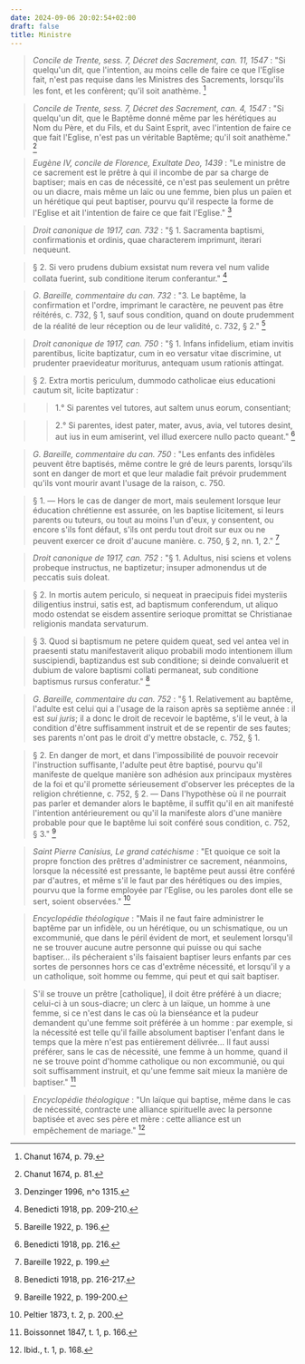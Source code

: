 ```yaml
---
date: 2024-09-06 20:02:54+02:00
draft: false
title: Ministre
---
```





> *Concile de Trente, sess. 7, Décret des Sacrement, can. 11, 1547* : "Si quelqu'un dit, que l'intention, au moins celle de faire ce que l'Eglise fait, n'est pas requise dans les Ministres des Sacrements, lorsqu'ils les font, et les confèrent; qu'il soit anathème. [^1]

[^1]: Chanut 1674, p. 79.

> *Concile de Trente, sess. 7, Décret des Sacrement, can. 4, 1547* : "Si quelqu'un dit, que le Baptême donné même par les hérétiques au Nom du Père, et du Fils, et du Saint Esprit, avec l'intention de faire ce que fait l'Eglise, n'est pas un véritable Baptême; qu'il soit anathème." [^2]

[^2]: Chanut 1674, p. 81.

> *Eugène IV, concile de Florence, Exultate Deo, 1439* : "Le ministre de ce sacrement est le prêtre à qui il incombe de par sa charge de baptiser; mais en cas de nécessité, ce n'est pas seulement un prêtre ou un diacre, mais même un laïc ou une femme, bien plus un païen et un hérétique qui peut baptiser, pourvu qu'il respecte la forme de l'Eglise et ait l'intention de faire ce que fait l'Eglise." [^3]

[^3]: Denzinger 1996, n^o 1315.

> *Droit canonique de 1917, can. 732* : "§ 1. Sacramenta baptismi, confirmationis et ordinis, quae characterem imprimunt, iterari nequeunt.

> § 2. Si vero prudens dubium exsistat num revera vel num valide collata fuerint, sub conditione iterum conferantur." [^4]

[^4]: Benedicti 1918, pp. 209-210.

> *G. Bareille, commentaire du can. 732* : "3. Le baptême, la confirmation et l'ordre, imprimant le caractère, ne peuvent pas être réitérés, c. 732, § 1, sauf sous condition, quand on doute prudemment de la réalité de leur réception ou de leur validité, c. 732, § 2." [^5]

[^5]: Bareille 1922, p. 196.

> *Droit canonique de 1917, can. 750* : "§ 1. Infans infidelium, etiam invitis parentibus, licite baptizatur, cum in eo versatur vitae discrimine, ut prudenter praevideatur moriturus, antequam usum rationis attingat. 

> § 2. Extra mortis periculum, dummodo catholicae eius educationi cautum sit, licite baptizatur : 

>> 1.° Si parentes vel tutores, aut saltem unus eorum, consentiant; 

>> 2.° Si parentes, idest pater, mater, avus, avia, vel tutores desint, aut ius in eum amiserint, vel illud exercere nullo pacto queant." [^6]

[^6]: Benedicti 1918, pp. 216.

> *G. Bareille, commentaire du can. 750* : "Les enfants des infidèles peuvent être baptisés, même contre le gré de leurs parents, lorsqu'ils sont en danger de mort et que leur maladie fait prévoir prudemment qu'ils vont mourir avant l'usage de la raison, c. 750. 

> § 1. — Hors le cas de danger de mort, mais seulement lorsque leur éducation chrétienne est assurée, on les baptise licitement, si leurs parents ou tuteurs, ou tout au moins l'un d'eux, y consentent, ou encore s'ils font défaut, s'ils ont perdu tout droit sur eux ou ne peuvent exercer ce droit d'aucune manière. c. 750, § 2, nn. 1, 2." [^7]

[^7]: Bareille 1922, p. 199.

> *Droit canonique de 1917, can. 752* : "§ 1. Adultus, nisi sciens et volens probeque instructus, ne baptizetur; insuper admonendus ut de peccatis suis doleat. 

> § 2. In mortis autem periculo, si nequeat in praecipuis fidei mysteriis diligentius instrui, satis est, ad baptismum conferendum, ut aliquo modo ostendat se eisdem assentire serioque promittat se Christianae religionis mandata servaturum. 

> § 3. Quod si baptismum ne petere quidem queat, sed vel antea vel in praesenti statu manifestaverit aliquo probabili modo intentionem illum suscipiendi, baptizandus est sub conditione; si deinde convaluerit et dubium de valore baptismi collati permaneat, sub conditione baptismus rursus conferatur." [^8]

[^8]: Benedicti 1918, pp. 216-217.

> *G. Bareille, commentaire du can. 752* : "§ 1. Relativement au baptême, l'adulte est celui qui a l'usage de la raison après sa septième année : il est *sui juris*; il a donc le droit de recevoir le baptême, s'il le veut, à la condition d'être suffisamment instruit et de se repentir de ses fautes; ses parents n'ont pas le droit d'y mettre obstacle, c. 752, § 1.

> § 2. En danger de mort, et dans l'impossibilité de pouvoir recevoir l'instruction suffisante, l'adulte peut être baptisé, pourvu qu'il manifeste de quelque manière son adhésion aux principaux mystères de la foi et qu'il promette sérieusement d'observer les préceptes de la religion chrétienne, c. 752, § 2. — Dans l'hypothèse où il ne pourrait pas parler et demander alors le baptême, il suffit qu'il en ait manifesté l'intention antérieurement ou qu'il la manifeste alors d'une manière probable pour que le baptême lui soit conféré sous condition, c. 752, § 3." [^9]

[^9]: Bareille 1922, p. 199-200.

> *Saint Pierre Canisius, Le grand catéchisme* : "Et quoique ce soit la propre fonction des prêtres d'administrer ce sacrement, néanmoins, lorsque la nécessité est pressante, le baptême peut aussi être conféré par d'autres, et même s'il le faut par des hérétiques ou des impies, pourvu que la forme employée par l'Eglise, ou les paroles dont elle se sert, soient observées." [^10]

[^10]: Peltier 1873, t. 2, p. 200.











> *Encyclopédie théologique* : "Mais il ne faut faire administrer le baptême par un infidèle, ou un hérétique, ou un schismatique, ou un excommunié, que dans le péril évident de mort, et seulement lorsqu'il ne se trouver aucune autre personne qui puisse ou qui sache baptiser... ils pécheraient s'ils faisaient baptiser leurs enfants par ces sortes de personnes hors ce cas d'extrême nécessité, et lorsqu'il y a un catholique, soit homme ou femme, qui peut et qui sait baptiser.

> S'il se trouve un prêtre [catholique], il doit être préféré à un diacre; celui-ci à un sous-diacre; un clerc à un laïque, un homme à une femme, si ce n'est dans le cas où la bienséance et la pudeur demandent qu'une femme soit préférée à un homme : par exemple, si la nécessité est telle qu'il faille absolument baptiser l'enfant dans le temps que la mère n'est pas entièrement délivrée... Il faut aussi préférer, sans le cas de nécessité, une femme à un homme, quand il ne se trouve point d'homme catholique ou non excommunié, ou qui soit suffisamment instruit, et qu'une femme sait mieux la manière de baptiser." [^11]

[^11]: Boissonnet 1847, t. 1, p. 166.

> *Encyclopédie théologique* : "Un laïque qui baptise, même dans le cas de nécessité, contracte une alliance spirituelle avec la personne baptisée et avec ses père et mère : cette alliance est un empêchement de mariage." [^12]

[^12]: Ibid., t. 1, p. 168.
